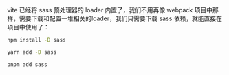 vite 已经将 sass 预处理器的 loader 内置了，我们不用再像 webpack 项目中那样，需要下载和配置一堆相关的loader，我们只需要下载 sass 依赖，就能直接在项目中使用了：
```bash
npm install -D sass

yarn add -D sass

pnpm add sass
```



